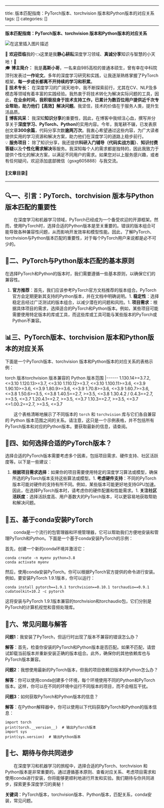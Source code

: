 
--- 
title:  版本匹配指南：PyTorch版本、torchvision 版本和Python版本的对应关系 
tags: []
categories: [] 

---
**版本匹配指南：PyTorch版本、torchvision 版本和Python版本的对应关系**

<img src="https://img-blog.csdnimg.cn/direct/531165c3ae494a6ea813e245d31082c8.gif#pic_center" alt="在这里插入图片描述">

>  
 🌈 **欢迎莅临**我的👈这里是我**静心耕耘**深度学习领域、**真诚分享**知识与智慧的小天地！🎇   
 🎓 **博主简介：** 我是**高斯小哥**，一名来自985高校的普通本硕生，曾有幸在中科院顶刊发表过**一作论文**。多年的深度学习研究和实践，让我逐渐熟练掌握了PyTorch框架，**每一步成长都离不开持续的学习和积累**。  
 🔧 **技术专长：** 在深度学习的广阔天地中，我不断探索前行，尤其在CV、NLP及多模态等领域有着丰富的实践经验。我热衷于将技术转化为解决实际问题的工具，因此，**在业余时间，我积极投身于技术支持工作，已累计为数百位用户提供近千次专业帮助，助力他们【高效】解决问题**。我坚信，技术的价值在于服务人类，提升生活品质。  
 📝 **博客风采：** 我深知**知识分享**的重要性，因此，在博客中我倾注心血，撰写并分享关于**深度学习、PyTorch、Python**的实用内容。今年，我笔耕不辍，已发表原创文章**300余篇**，代码分享次数**逾两万次**。我衷心希望通过这些内容，为广大读者提供实用的学习资源和解决方案，助力他们在深度学习的道路上稳步前行。  
 💡 **服务项目：** 除了知识分享，我还提供**科研入门辅导（代码实战方面）**、**知识付费答疑**以及**个性化需求解决**等服务。我深知每个人的需求都是独特的，因此我致力于提供个性化的解决方案，以满足不同用户的需求。如果您对以上服务感兴趣，或者有任何疑问，欢迎添加底部微信（gsxg605888）与我交流。 




#### 🌵文章目录🌵
- - - - - - - 


## 🔍一、引言：PyTorch、torchvision 版本与Python版本匹配的重要性

  在深度学习和机器学习领域，PyTorch已经成为一个备受欢迎的开源框架。然而，使用PyTorch时，选择合适的Python版本是至关重要的。错误的版本组合可能导致各种兼容性问题，从而影响开发效率和模型性能。因此，了解PyTorch、torchvision与Python版本匹配的重要性，对于每个PyTorch用户来说都是必不可少的。

## 🔧二、PyTorch与Python版本匹配的基本原则

在选择PyTorch和Python的版本时，我们需要遵循一些基本原则，以确保它们的兼容性。
1. **官方推荐**：首先，我们应该参考PyTorch官方文档推荐的版本组合。PyTorch官方会定期更新其支持的Python版本，并在文档中明确说明。1. **稳定性**：选择稳定且经过广泛测试的版本组合，以减少潜在的问题和风险。1. **项目需求**：根据具体项目的需求，选择适合的PyTorch和Python版本。例如，某些项目可能需要使用特定版本的库或工具，而这些库或工具可能与某些版本的PyTorch或Python不兼容。
## 📊三、PyTorch版本、torchvision 版本和Python版本的对应关系

下面是一个PyTorch版本、torchvision 版本和Python版本的对应关系的表格示例：

<th align="center">torch 版本</th><th align="center">torchvision 版本</th><th align="center">兼容的 Python 版本范围</th>
|------
<td align="center">1.13</td><td align="center">0.14</td><td align="center">&gt;=3.7.2, &lt;=3.10</td>
<td align="center">1.12</td><td align="center">0.13</td><td align="center">&gt;=3.7, &lt;=3.10</td>
<td align="center">1.11</td><td align="center">0.12</td><td align="center">&gt;=3.7, &lt;=3.10</td>
<td align="center">1.10</td><td align="center">0.11</td><td align="center">&gt;=3.6, &lt;=3.9</td>
<td align="center">1.9</td><td align="center">0.10</td><td align="center">&gt;=3.6, &lt;=3.9</td>
<td align="center">1.8</td><td align="center">0.9</td><td align="center">&gt;=3.6, &lt;=3.9</td>
<td align="center">1.7</td><td align="center">0.8</td><td align="center">&gt;=3.6, &lt;=3.9</td>
<td align="center">1.6</td><td align="center">0.7</td><td align="center">&gt;=3.6, &lt;=3.8</td>
<td align="center">1.5</td><td align="center">0.6</td><td align="center">&gt;=3.5, &lt;=3.8</td>
<td align="center">1.4</td><td align="center">0.5</td><td align="center">==2.7, &gt;=3.5, &lt;=3.8</td>
<td align="center">1.3</td><td align="center">0.4.2 / 0.4.3</td><td align="center">==2.7, &gt;=3.5, &lt;=3.7</td>
<td align="center">1.2</td><td align="center">0.4.1</td><td align="center">==2.7, &gt;=3.5, &lt;=3.7</td>
<td align="center">1.1</td><td align="center">0.3</td><td align="center">==2.7, &gt;=3.5, &lt;=3.7</td>
<td align="center">&lt;=1.0</td><td align="center">0.2</td><td align="center">==2.7, &gt;=3.5, &lt;=3.7</td>

  这个表格清晰地展示了不同版本的 `torch` 和 `torchvision` 库与它们各自兼容的 Python 版本范围之间的关系。请注意，这只是一个示例表格，并不包括所有PyTorch版本和对应的Python版本。要获取最新的信息，请查阅。

## 🎯四、如何选择合适的PyTorch版本？

选择合适的PyTorch版本需要考虑多个因素，包括项目需求、硬件支持、社区活跃度等。以下是一些建议：
1. **根据项目需求选择**：如果你的项目需要使用特定的深度学习算法或模型，确保所选的PyTorch版本支持这些算法或模型。1. **考虑硬件支持**：不同的PyTorch版本可能对硬件的支持有所不同。例如，某些版本可能更好地支持GPU加速。因此，在选择PyTorch版本时，请考虑你的硬件配置和性能需求。1. **关注社区活跃度**：选择活跃度高、用户基数大的PyTorch版本，可以更容易地获取帮助和解决问题。
## 🐍五、基于conda安装PyTorch

  conda是一个流行的包管理器和环境管理器，它可以帮助我们方便地安装和管理PyTorch和Python。下面是一个基于conda安装PyTorch的示例：

首先，创建一个新的conda环境并激活它：

```
conda create -n myenv python=3.8
conda activate myenv

```

然后，使用conda安装PyTorch。你可以根据PyTorch官方提供的命令进行安装。例如，要安装PyTorch 1.9.1版本，你可以运行：

```
conda install pytorch==1.9.1 torchvision==0.10.1 torchaudio==0.9.1 cudatoolkit=10.2 -c pytorch

```

这将安装与PyTorch 1.9.1版本兼容的torchvision和torchaudio包，它们分别是PyTorch的计算机视觉和音频处理库。

## 🙋六、常见问题与解答

**问题1**：我安装了PyTorch，但运行时出现了版本不兼容的错误怎么办？

**解答**：首先，检查你安装的PyTorch和Python版本是否匹配。如果不匹配，请尝试卸载当前版本并重新安装正确的版本组合。此外，确保你的其他依赖库也与PyTorch版本兼容。

**问题2**：我想使用最新的PyTorch版本，但我的项目依赖旧版本的Python怎么办？

**解答**：你可以使用conda创建多个环境，每个环境使用不同的Python和PyTorch版本。这样，你可以在不同的环境中运行不同版本的项目，而不会相互干扰。

**问题3**：如何获取PyTorch和Python版本的信息？

**解答**：在Python解释器中，你可以使用以下代码获取PyTorch和Python的版本信息：

```
import torch
print(torch.__version__)  # 输出PyTorch版本
import sys
print(sys.version)  # 输出Python版本

```

## 🚀七、期待与你共同进步

  在深度学习和机器学习的旅程中，选择合适的PyTorch、torchvision 和Python版本是非常重要的。通过遵循基本原则、查看对应关系、考虑项目需求和使用conda进行安装，你将能够更顺利地进行开发和实验。我们期待与你共同进步，探索更多深度学习的奥秘！

>  
 **关键词**：PyTorch版本，torchvision版本、Python版本，匹配关系，conda安装，常见问题。 

